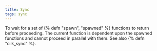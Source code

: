 ```yaml
---
title: Sync
tags: sync
---
```

To wait for a set of {% defn "spawn", "spawned" %} functions to
return before proceeding. The current
function is dependent upon the spawned
functions and cannot proceed in parallel
with them. See also {% defn "cilk_sync" %}.